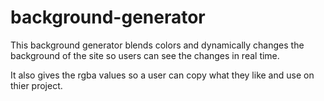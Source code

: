 # background-generator
This background generator blends colors and dynamically changes the background of the site so users can see the changes in real time.

It also gives the rgba values so a user can copy what they like and use on thier project.
